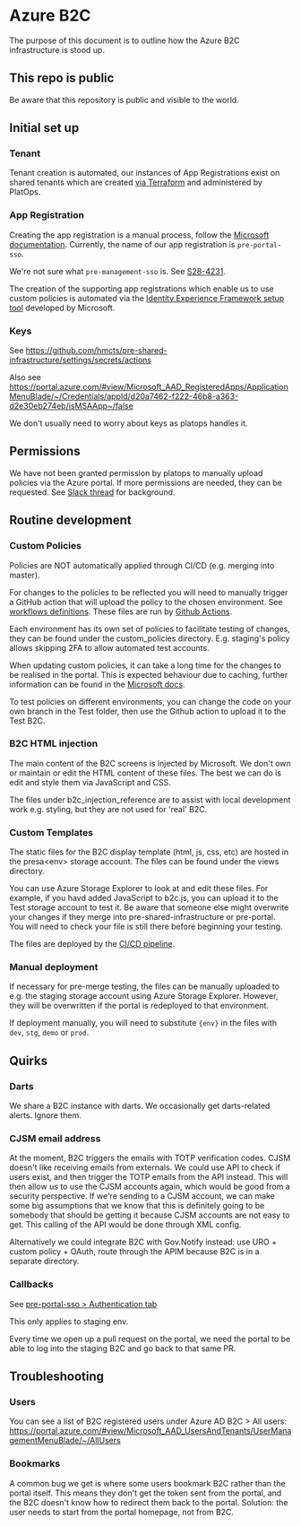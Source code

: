 # Azure B2C

The purpose of this document is to outline how the Azure B2C infrastructure is stood up.

## This repo is public

Be aware that this repository is public and visible to the world.

## Initial set up

### Tenant
Tenant creation is automated, our instances of App Registrations exist on shared tenants which are created [via Terraform](https://github.com/hmcts/azure-b2c-tenant/tree/master) and administered by PlatOps.

### App Registration
Creating the app registration is a manual process, follow the [Microsoft documentation](https://learn.microsoft.com/en-us/azure/active-directory-b2c/tutorial-register-applications).
Currently, the name of our app registration is ```pre-portal-sso```.

We're not sure what ```pre-management-sso``` is. See [S28-4231](https://tools.hmcts.net/jira/browse/S28-4231).

The creation of the supporting app registrations which enable us to use custom policies is automated via the [Identity Experience Framework setup tool](https://b2ciefsetupapp.azurewebsites.net/) developed by Microsoft.

### Keys

See https://github.com/hmcts/pre-shared-infrastructure/settings/secrets/actions

Also see https://portal.azure.com/#view/Microsoft_AAD_RegisteredApps/ApplicationMenuBlade/~/Credentials/appId/d20a7462-f222-46b8-a363-d2e30eb274eb/isMSAApp~/false

We don't usually need to worry about keys as platops handles it.

## Permissions
We have not been granted permission by platops to manually upload policies via the Azure portal. If more permissions are needed, they can be requested. See [Slack thread](https://hmcts-reform.slack.com/archives/C8SR5CAMU/p1749134058306959) for background.


## Routine development

### Custom Policies

Policies are NOT automatically applied through CI/CD (e.g. merging into master).

For changes to the policies to be reflected you will need to manually trigger a GitHub action that will upload the policy to the chosen environment.
See [workflows definitions](https://github.com/hmcts/pre-shared-infrastructure/tree/master/.github/workflows). These files are run by [Github Actions](https://github.com/hmcts/pre-shared-infrastructure/actions/workflows/b2c_custom_policiesV2.yml).

Each environment has its own set of policies to facilitate testing of changes, they can be found under the custom_policies directory. E.g. staging's policy allows skipping 2FA to allow automated test accounts.

When updating custom policies, it can take a long time for the changes to be realised in the portal. This is expected behaviour due to caching, further information can be found in the [Microsoft docs](https://learn.microsoft.com/en-us/azure/active-directory-b2c/best-practices#operations%22https://learn.microsoft.com/en-us/azure/active-directory-b2c/best-practices#operations%22).

To test policies on different environments, you can change the code on your own branch in the Test folder, then use the Github action to upload it to the Test B2C.

### B2C HTML injection
The main content of the B2C screens is injected by Microsoft. We don't own or maintain or edit the HTML content of these files. The best we can do is edit and style them via JavaScript and CSS.

The files under b2c_injection_reference are to assist with local development work e.g. styling, but they are not used for 'real' B2C.

### Custom Templates

The static files for the B2C display template (html, js, css, etc) are hosted in the presa\<env> storage account. The files can be found under the views directory.

You can use Azure Storage Explorer to look at and edit these files. For example, if you havd added JavaScript to b2c.js, you can upload it to the Test storage account to test it.
Be aware that someone else might overwrite your changes if they merge into pre-shared-infrastructure or pre-portal. You will need to check your file is
still there before beginning your testing.

The files are deployed by the [CI/CD pipeline](https://sds-build.hmcts.net/job/HMCTS/job/pre-portal/).

### Manual deployment

If necessary for pre-merge testing, the files can be manually uploaded to e.g. the staging storage account using Azure Storage Explorer.  However, they will be overwritten if the portal is redeployed to that environment.

If deployment manually, you will need to substitute `{env}` in the files with `dev`, `stg`, `demo` or `prod`.


## Quirks

### Darts
We share a B2C instance with darts. We occasionally get darts-related alerts. Ignore them.

### CJSM email address
At the moment, B2C triggers the emails with TOTP verification codes. CJSM doesn't like receiving emails from externals. We could use API to check if users exist, and then trigger the TOTP emails from the API instead. This will then allow us to use the CJSM accounts again, which would be good from a security perspective. If we're sending to a CJSM account, we can make some big assumptions that we know that this is definitely going to be somebody that should be getting it because CJSM accounts are not easy to get. This calling of the API would be done through XML config.

Alternatively we could integrate B2C with Gov.Notify instead: use URO + custom policy + OAuth, route through the APIM because B2C is in a separate directory.

### Callbacks

See [pre-portal-sso > Authentication tab](https://portal.azure.com/#view/Microsoft_AAD_RegisteredApps/ApplicationMenuBlade/~/Authentication/appId/d20a7462-f222-46b8-a363-d2e30eb274eb/isMSAApp~/false)

This only applies to staging env.

Every time we open up a pull request on the portal, we need the portal to be able to log into the staging B2C and go back to that same PR.


## Troubleshooting


### Users

You can see a list of B2C registered users under Azure AD B2C > All users: https://portal.azure.com/#view/Microsoft_AAD_UsersAndTenants/UserManagementMenuBlade/~/AllUsers

### Bookmarks
A common bug we get is where some users bookmark B2C rather than the portal itself. This means they don't get the token sent from the portal, and the B2C doesn't know how to redirect them back to the portal. Solution: the user needs to start from the portal homepage, not from B2C.
